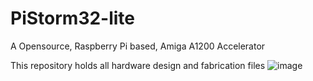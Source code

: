 # PiStorm32-lite
A Opensource, Raspberry Pi based, Amiga A1200 Accelerator

This repository holds all hardware design and fabrication files
![image](https://user-images.githubusercontent.com/16537586/209653456-0dadc99d-8447-41e0-b1e9-c29c1a3ce5f9.png)
